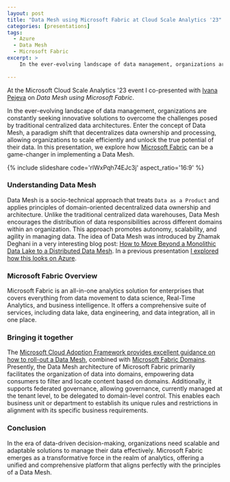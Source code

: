 ```yaml
---
layout: post
title: "Data Mesh using Microsoft Fabric at Cloud Scale Analytics '23"
categories: [presentations]
tags:
  - Azure
  - Data Mesh
  - Microsoft Fabric
excerpt: >
    In the ever-evolving landscape of data management, organizations are constantly seeking innovative solutions to overcome the challenges posed by traditional centralized data architectures. Enter the concept of Data Mesh, a paradigm shift that decentralizes data ownership and processing, allowing organizations to scale efficiently and unlock the true potential of their data. In this presentation, we explore how Microsoft Fabric can be a game-changer in implementing a Data Mesh.
    
---
```


At the Microsoft Cloud Scale Analytics '23 event I co-presented with [Ivana Pejeva](https://www.linkedin.com/in/ivana-pejeva) on _Data Mesh using Microsoft Fabric_.

In the ever-evolving landscape of data management, organizations are constantly seeking innovative solutions to overcome the challenges posed by traditional centralized data architectures. Enter the concept of Data Mesh, a paradigm shift that decentralizes data ownership and processing, allowing organizations to scale efficiently and unlock the true potential of their data. In this presentation, we explore how [Microsoft Fabric](https://www.microsoft.com/en-us/microsoft-fabric) can be a game-changer in implementing a Data Mesh.

{% include slideshare code='rlWxPqh74EJc3j' aspect_ratio='16:9' %}

### Understanding Data Mesh
Data Mesh is a socio-technical approach that treats `Data as a Product` and applies principles of domain-oriented decentralized data ownership and architecture. Unlike the traditional centralized data warehouses, Data Mesh encourages the distribution of data responsibilities across different domains within an organization. This approach promotes autonomy, scalability, and agility in managing data. The idea of Data Mesh was introduced by Zhamak Deghani in a very interesting blog post: [How to Move Beyond a Monolithic Data Lake to a Distributed Data Mesh](https://martinfowler.com/articles/data-monolith-to-mesh.html). In a previous presentation [I explored how this looks on Azure](/presentations/2022/06/14/data-mesh-in-azure-at-customer-success-day/).

### Microsoft Fabric Overview
Microsoft Fabric is an all-in-one analytics solution for enterprises that covers everything from data movement to data science, Real-Time Analytics, and business intelligence. It offers a comprehensive suite of services, including data lake, data engineering, and data integration, all in one place.

### Bringing it together

The [Microsoft Cloud Adoption Framework provides excellent guidance on how to roll-out a Data Mesh](https://learn.microsoft.com/en-us/azure/cloud-adoption-framework/scenarios/cloud-scale-analytics/architectures/what-is-data-mesh), combined with [Microsoft Fabric Domains](https://learn.microsoft.com/en-us/fabric/governance/domains). Presently, the Data Mesh architecture of Microsoft Fabric primarily facilitates the organization of data into domains, empowering data consumers to filter and locate content based on domains. Additionally, it supports federated governance, allowing governance, currently managed at the tenant level, to be delegated to domain-level control. This enables each business unit or department to establish its unique rules and restrictions in alignment with its specific business requirements.

### Conclusion
In the era of data-driven decision-making, organizations need scalable and adaptable solutions to manage their data effectively. Microsoft Fabric emerges as a transformative force in the realm of analytics, offering a unified and comprehensive platform that aligns perfectly with the principles of a Data Mesh.